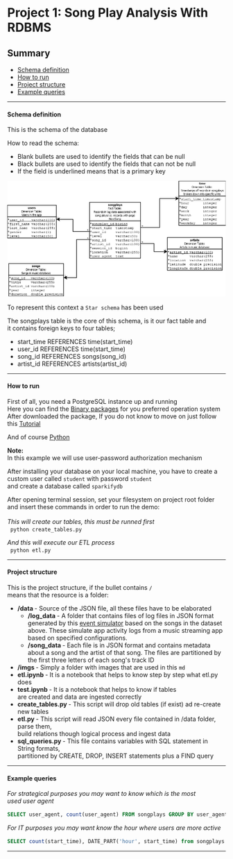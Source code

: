 # Project 1: Song Play Analysis With RDBMS

## Summary
* [Schema definition](#Schema-definition)
* [How to run](#How-to-run)
* [Project structure](#Project-structure)
* [Example queries](#Example-queries)
--------------------------------------------


#### Schema definition
This is the schema of the database

How to read the schema: 
* Blank bullets are used to identify the fields that can be null <br>
* Black bullets are used to identify the fields that can not be null <br>
* If the field is underlined means that is a primary key <br>


![schema](./imgs/SongPlayAnalysisSchema.png)


To represent this context a ``Star schema`` has been used <br>

The songplays table is the core of this schema, is it our fact table and <br>
it contains foreign keys to four tables;
* start_time REFERENCES time(start_time)
* user_id REFERENCES time(start_time)
* song_id REFERENCES songs(song_id)
* artist_id REFERENCES artists(artist_id)

--------------------------------------------

#### How to run
First of all, you need a PostgreSQL instance up and running <br>
Here you can find the [Binary packages](https://www.postgresql.org/download/) for you preferred operation system  <br>
After downloaded the package, If you do not know to move on just follow this [Tutorial](http://www.postgresqltutorial.com/) <br>

And of course [Python](https://www.python.org/downloads/) <br>

<b> Note: </b><br>
In this example we will use user-password authorization mechanism

After installing your database on your local machine, you have to create a <br>
custom user called `student` with password `student`  <br>
and create a database called `sparkifydb`

After opening terminal session, set your filesystem on project root folder <br>
and  insert these commands in order to run the demo: <br><br>
<I> This will create our tables, this must be runned first </I> <br>
`` python create_tables.py`` <br>

<I> And this will execute our ETL process </I> <br>
`` python etl.py`` <br>

----------------------------

#### Project structure
This is the project structure, if the bullet contains ``/`` <br>
means that the resource is a folder:

* <b> /data </b> - Source of the JSON file, all these files have to be elaborated
  * <b> /log_data </b> - A folder that contains files of log files in JSON format generated by this [event simulator](https://github.com/Interana/eventsim) based on the songs in the dataset above. These simulate app activity logs from a music streaming app based on specified configurations.
  * <b> /song_data </b> -  Each file is in JSON format and contains metadata about a song and the artist of that song. The files are partitioned by the first three letters of each song's track ID
* <b> /imgs </b> - Simply a folder with images that are used in this ``md``
* <b> etl.ipynb </b> - It is a notebook that helps to know step by step what etl.py does
* <b> test.ipynb </b> - It is a notebook that helps to know if tables
  <br> are created and data are ingested correctly 
* <b> create_tables.py </b> - This script will drop old tables (if exist) ad re-create new tables
* <b> etl.py </b> - This script will read JSON every file contained in /data folder, parse them, <br> build relations though logical process and ingest data 
* <b> sql_queries.py </b> - This file contains variables with SQL statement in String formats, <br> partitioned by CREATE, DROP, INSERT statements plus a FIND query 

----------------------------

#### Example queries

<I> For strategical purposes you may want to know which is the most <br>
used user agent</I>
``` SQL
SELECT user_agent, count(user_agent) FROM songplays GROUP BY user_agent;
```

<I> For IT purposes you may want know the hour where users are more active </I>
``` SQL
SELECT count(start_time), DATE_PART('hour', start_time) from songplays group by DATE_PART('hour', start_time);
```

----------------------------
